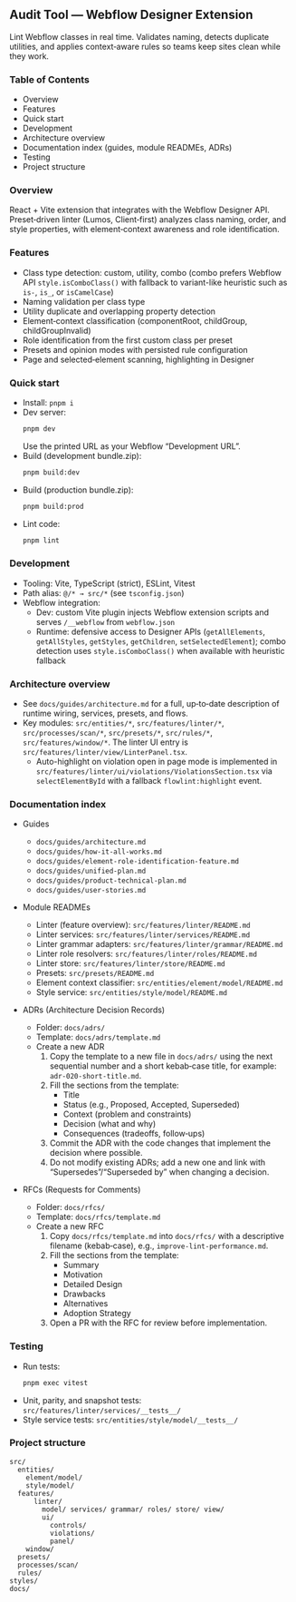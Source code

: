 ## Audit Tool — Webflow Designer Extension

Lint Webflow classes in real time. Validates naming, detects duplicate utilities, and applies context‑aware rules so teams keep sites clean while they work.

### Table of Contents

- Overview
- Features
- Quick start
- Development
- Architecture overview
- Documentation index (guides, module READMEs, ADRs)
- Testing
- Project structure

### Overview

React + Vite extension that integrates with the Webflow Designer API. Preset‑driven linter (Lumos, Client‑first) analyzes class naming, order, and style properties, with element‑context awareness and role identification.

### Features

- Class type detection: custom, utility, combo (combo prefers Webflow API `style.isComboClass()` with fallback to variant-like heuristic such as `is-`, `is_`, or `isCamelCase`)
- Naming validation per class type
- Utility duplicate and overlapping property detection
- Element‑context classification (componentRoot, childGroup, childGroupInvalid)
- Role identification from the first custom class per preset
- Presets and opinion modes with persisted rule configuration
- Page and selected‑element scanning, highlighting in Designer

### Quick start

- Install: `pnpm i`
- Dev server:
  ```bash
  pnpm dev
  ```
  Use the printed URL as your Webflow “Development URL”.
- Build (development bundle.zip):
  ```bash
  pnpm build:dev
  ```
- Build (production bundle.zip):
  ```bash
  pnpm build:prod
  ```
- Lint code:
  ```bash
  pnpm lint
  ```

### Development

- Tooling: Vite, TypeScript (strict), ESLint, Vitest
- Path alias: `@/* → src/*` (see `tsconfig.json`)
- Webflow integration:
  - Dev: custom Vite plugin injects Webflow extension scripts and serves `/__webflow` from `webflow.json`
  - Runtime: defensive access to Designer APIs (`getAllElements`, `getAllStyles`, `getStyles`, `getChildren`, `setSelectedElement`); combo detection uses `style.isComboClass()` when available with heuristic fallback

### Architecture overview

- See `docs/guides/architecture.md` for a full, up‑to‑date description of runtime wiring, services, presets, and flows.
- Key modules: `src/entities/*`, `src/features/linter/*`, `src/processes/scan/*`, `src/presets/*`, `src/rules/*`, `src/features/window/*`. The linter UI entry is `src/features/linter/view/LinterPanel.tsx`.
  - Auto-highlight on violation open in page mode is implemented in `src/features/linter/ui/violations/ViolationsSection.tsx` via `selectElementById` with a fallback `flowlint:highlight` event.

### Documentation index

- Guides

  - `docs/guides/architecture.md`
  - `docs/guides/how-it-all-works.md`
  - `docs/guides/element-role-identification-feature.md`
  - `docs/guides/unified-plan.md`
  - `docs/guides/product-technical-plan.md`
  - `docs/guides/user-stories.md`

- Module READMEs

  - Linter (feature overview): `src/features/linter/README.md`
  - Linter services: `src/features/linter/services/README.md`
  - Linter grammar adapters: `src/features/linter/grammar/README.md`
  - Linter role resolvers: `src/features/linter/roles/README.md`
  - Linter store: `src/features/linter/store/README.md`
  - Presets: `src/presets/README.md`
  - Element context classifier: `src/entities/element/model/README.md`
  - Style service: `src/entities/style/model/README.md`

- ADRs (Architecture Decision Records)

  - Folder: `docs/adrs/`
  - Template: `docs/adrs/template.md`
  - Create a new ADR
    1. Copy the template to a new file in `docs/adrs/` using the next sequential number and a short kebab‑case title, for example: `adr-020-short-title.md`.
    2. Fill the sections from the template:
       - Title
       - Status (e.g., Proposed, Accepted, Superseded)
       - Context (problem and constraints)
       - Decision (what and why)
       - Consequences (tradeoffs, follow‑ups)
    3. Commit the ADR with the code changes that implement the decision where possible.
    4. Do not modify existing ADRs; add a new one and link with “Supersedes”/“Superseded by” when changing a decision.

- RFCs (Requests for Comments)
  - Folder: `docs/rfcs/`
  - Template: `docs/rfcs/template.md`
  - Create a new RFC
    1. Copy `docs/rfcs/template.md` into `docs/rfcs/` with a descriptive filename (kebab‑case), e.g., `improve-lint-performance.md`.
    2. Fill the sections from the template:
       - Summary
       - Motivation
       - Detailed Design
       - Drawbacks
       - Alternatives
       - Adoption Strategy
    3. Open a PR with the RFC for review before implementation.

### Testing

- Run tests:
  ```bash
  pnpm exec vitest
  ```
- Unit, parity, and snapshot tests: `src/features/linter/services/__tests__/`
- Style service tests: `src/entities/style/model/__tests__/`

### Project structure

```
src/
  entities/
    element/model/
    style/model/
  features/
      linter/
        model/ services/ grammar/ roles/ store/ view/
        ui/
          controls/
          violations/
          panel/
    window/
  presets/
  processes/scan/
  rules/
styles/
docs/
```
